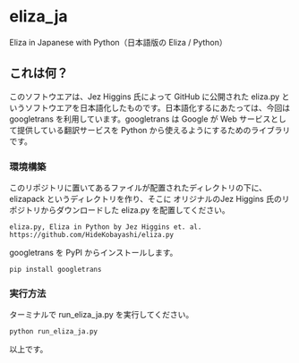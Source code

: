 # eliza_ja
Eliza in Japanese with Python（日本語版の Eliza / Python）

## これは何？

このソフトウエアは、Jez Higgins 氏によって GitHub に公開された eliza.py というソフトウエアを日本語化したものです。日本語化するにあたっては、今回はgoogletrans を利用しています。googletrans は Google が Web サービスとして提供している翻訳サービスを Python から使えるようにするためのライブラリです。

### 環境構築

このリポジトリに置いてあるファイルが配置されたディレクトリの下に、elizapack というディレクトリを作り、そこに オリジナルのJez Higgins 氏のリポジトリからダウンロードした eliza.py を配置してください。

    eliza.py, Eliza in Python by Jez Higgins et. al.
    https://github.com/HideKobayashi/eliza.py

googletrans を PyPI からインストールします。

    pip install googletrans

### 実行方法

ターミナルで run_eliza_ja.py を実行してください。

    python run_eliza_ja.py

以上です。
